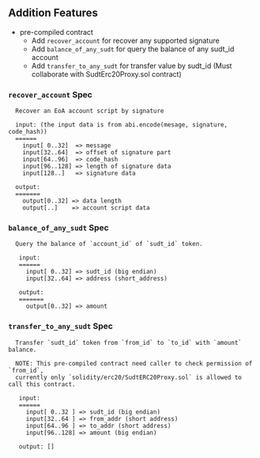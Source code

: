 
## Addition Features
* pre-compiled contract
  - Add `recover_account` for recover any supported signature
  - Add `balance_of_any_sudt` for query the balance of any sudt_id account
  - Add `transfer_to_any_sudt` for transfer value by sudt_id (Must collaborate with SudtErc20Proxy.sol contract)

### `recover_account` Spec

```
  Recover an EoA account script by signature

  input: (the input data is from abi.encode(mesage, signature, code_hash))
  ======
    input[ 0..32]  => message
    input[32..64]  => offset of signature part
    input[64..96]  => code_hash
    input[96..128] => length of signature data
    input[128..]   => signature data

  output:
  =======
    output[0..32] => data length
    output[..]    => account script data
```

### `balance_of_any_sudt` Spec

```
  Query the balance of `account_id` of `sudt_id` token.

   input:
   ======
     input[ 0..32] => sudt_id (big endian)
     input[32..64] => address (short_address)

   output:
   =======
     output[0..32] => amount
```

### `transfer_to_any_sudt` Spec

```
  Transfer `sudt_id` token from `from_id` to `to_id` with `amount` balance.

  NOTE: This pre-compiled contract need caller to check permission of `from_id`,
  currently only `solidity/erc20/SudtERC20Proxy.sol` is allowed to call this contract.

   input:
   ======
     input[ 0..32 ] => sudt_id (big endian)
     input[32..64 ] => from_addr (short address)
     input[64..96 ] => to_addr (short address)
     input[96..128] => amount (big endian)

   output: []
```

